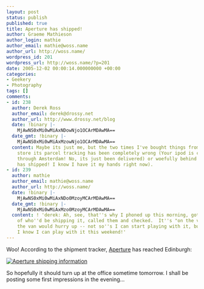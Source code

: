 ```yaml
---
layout: post
status: publish
published: true
title: Aperture has shipped!
author: Graeme Mathieson
author_login: mathie
author_email: mathie@woss.name
author_url: http://woss.name/
wordpress_id: 201
wordpress_url: http://woss.name/?p=201
date: 2005-12-02 00:00:14.000000000 +00:00
categories:
- Geekery
- Photography
tags: []
comments:
- id: 238
  author: Derek Ross
  author_email: derek@drossy.net
  author_url: http://www.drossy.net/blog
  date: !binary |-
    MjAwNS0xMi0wMiAxNDowNjo1OCArMDAwMA==
  date_gmt: !binary |-
    MjAwNS0xMi0wMiAxMzowNjo1OCArMDAwMA==
  content: Maybe its just me, but the two times I've bought things from the Apple
    store its parcel tracking has been completely wrong (Your ipod is currently passing
    through Amsterdam! No, its just been delivered) or woefully behind (Your ibook
    has shipped! I know I have it my hands right now).
- id: 239
  author: mathie
  author_email: mathie@woss.name
  author_url: http://woss.name/
  date: !binary |-
    MjAwNS0xMi0wMiAxNDo0MzoyMCArMDAwMA==
  date_gmt: !binary |-
    MjAwNS0xMi0wMiAxMzo0MzoyMCArMDAwMA==
  content: ! 'derek: Ah, see, that''s why I phoned up this morning, got the details
    of who''d be shipping it, called them and checked.  It''s "on the van".  I wish
    the van would hurry up -- not so''s I can start playing with it, but just so''s
    I know I can play with it this weekend!'
---
```

Woo!  According to the shipment tracker, <a href="http://www.apple.com/aperture/">Aperture</a> has reached Edinburgh:

<a href="http://woss.name/wp-content/apertureshipment.png"><img src='http://woss.name/wp-content/thumb-apertureshipment.png' alt='Aperture shipping information' class="centered" /></a>

So hopefully it should turn up at the office sometime tomorrow.  I shall be posting some first impressions in the evening...
